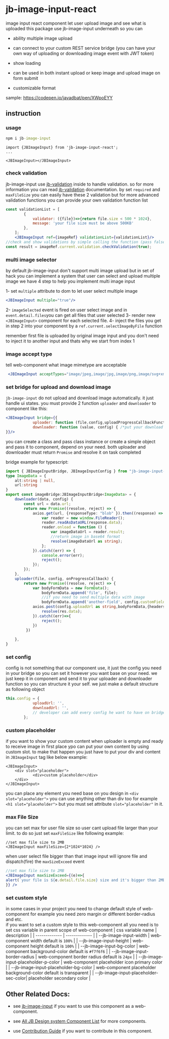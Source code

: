 # jb-image-input-react
image input react component let user upload image and see what is uploaded
this package use jb-image-input underneath so you can 

- ability multiple image upload 

- can connect to your custom REST service bridge (you can have your own way of uploading or downloading image event with JWT token)

- show loading

- can be used in both instant upload or keep image and upload image on form submit

- customizable format

sample: <https://codepen.io/javadbat/pen/XWpoEYY>

## instruction

### usage

```cmd
npm i jb-image-input
```

```JSX
import {JBImageInput} from 'jb-image-input-react';
...

<JBImageInput></JBImageInput>
```


### check validation

jb-image-input use [jb-validation](https://github.com/javadbat/jb-validation) inside to handle validation. so for more information you can read [jb-validation](https://github.com/javadbat/jb-validation) documentation.
by set `required` and `maxFileSize` you can easily have these 2 validation but for more advanced validation functions you can provide your own validation function list

```jsx
const validationList = [
        {
            validator: ({file})=>{return file.size < 500 * 1024},
            message: 'your file size must be above 500KB'
        },
    ];
    <JBImageInput ref={imageRef} validationList={validationList}/>
//check and show validations by simple calling the function (pass false if you dont want to show error and just want to check silently)
const result = imageRef.current.validation.checkValidation(true);

```

### multi image selector

by default jb-image-input don't support multi image upload but in set of hack you can implement a system that user can select and upload multiple image
we have 4 step to help you implement multi image input

1- set `multiple` attribute to dom to let user select multiple image

```jsx
<JBImageInput multiple="true"/>
```

2- `imageSelected` event is fired on user select image and in `event.detail.files`you can get all files that user selected
3- render new `<JBImageInput>` component for each selected file.
4- inject the files you get in step 2 into your component by a `ref.current.selectImageByFile` function


remember first file is uploaded by original image input and you don't need to inject it to another input and thats why we start from index 1

### image accept type

tell web-component what image mimetype are acceptable

```jsx
 <JBImageInput acceptTypes="image/jpeg,image/jpg,image/png,image/svg+xml"/>
```
### set bridge for upload and download image

`jb-image-input` do not upload and download image automatically. it just handle ui states.
you must provide 2 function `uploader` and `downloader` to component like this:

```jsx
<JBImageInput bridge={{
            uploader: function (file,config,uploadProgressCallbackFunction) { /*put your functionality here*/},
            downloader: function (value, config) { /*put your download functionality here*/}
}}/>
```

you can create a class and pass class instance or create a simple object and pass it to component, depend on your need.
both uploader and downloader must return `Promise` and resolve it on task completed

bridge example for typescript:

```typescript
import { JBImageInputBridge, JBImageInputConfig } from "jb-image-input-react";
type ImageData = {
    alt:string | null,
    url:string
}
export const imageBridge:JBImageInputBridge<ImageData> = {
    downloader(data, config) {
        const url = data.url;
        return new Promise((resolve, reject) => {
            axios.get(url, {responseType: "blob" }).then((response) => {
                var reader = new window.FileReader();
                reader.readAsDataURL(response.data);
                reader.onload = function () {
                    var imageDataUrl = reader.result;
                    //return image in base64 format
                    resolve(imageDataUrl as string);
                };
            }).catch((err) => {
                console.error(err);
                reject();
            });
        });
    },
    uploader(file, config, onProgressCallback) {
        return new Promise((resolve, reject) => { 
            var bodyFormData = new FormData();
                bodyFormData.append('file', file);
                //if you need to send multiple data with image
                bodyFormData.append('another-field', config.customField)
            axios.post(config.uploadUrl as string,bodyFormData,{headers: { "Content-Type": "multipart/form-data" }}).then((res)=>{
                resolve(res.data);
            }).catch((err)=>{
                reject();
            })
         })
       
    },
}
```


### set config

config is not something that our component use, it just the config you need in your bridge so you can set it however you want base on your need. we just keep it in component and send it to your uploader and downloader function so you can structure it your self. we just make a default structure as following object

```javascript
this.config = {
            uploadUrl: '',
            downloadUrl: '',
            // developer can add every config he want to have on bridge functions
        };
```

### custom placeholder
if you want to show your custom content when uploader is empty and ready to receive image in first place ypo can put your own content by using custom slot.
to make that happen you just have to put your div and content in `JBImageInput` tag like below example:

```JSX
<JBImageInput>
    <div slot="placeholder">
            <div>custom placeholder</div>
    </div>
</JBImageInput>
```
you can place any element you need base on you design in `<div slot="placeholder">` you can use anything other than div too for example `<h1 slot="placeholder">` but you must set attribute `slot="placeholder"` in it.

### max File Size

you can set max for user file size so user cant upload file larger than your limit. to do so just set `maxFileSize` like following example:

```JSX
//set max file size to 2MB
<JBImageInput maxFileSize={2*1024*1024} />
```
when user select file bigger than that image input will ignore file and dispatch(fire) the `maxSizeExceed` event
```jsx
//set max file size to 2MB
<JBImageInput maxSizeExceed={(e)=>{
alert(`your file is ${e.detail.file.size} size and it's bigger than 2MB`);
}} />
```
### set custom style

in some cases in your project you need to change default style of web-component for example you need zero margin or different border-radius and etc.    
if you want to set a custom style to this web-component all you need is to set css variable in parent scope of web-component 
| css variable name                     | description                                                                                   |
| -------------                         | -------------                                                                                 |
| --jb-image-input-width                | web-component width default is `100%`                                                         |
| --jb-image-input-height               | web-component height default is `100%`                                                        |
| --jb-image-input-bg-color             | web-component background-color default is `#f7f6f6`                                           |
| --jb-image-input-border-radius        | web-component border radius default is `24px`                                                 |
| --jb-image-input-placeholder-p-color  | web-component placeholder icon primary color                                                   |
| --jb-image-input-placeholder-bg-color | web-component placeholder background-color default is transparent                              |
| --jb-image-input-placeholder-sec-color| placeholder secondary color                                                                   |

## Other Related Docs:

- see [jb-image-input](https://github.com/javadbat/jb-image-input-react) if you want to use this component as a web-component.

- see [All JB Design system Component List](https://github.com/javadbat/design-system/blob/master/docs/component-list.md) for more components.

- use [Contribution Guide](https://github.com/javadbat/design-system/blob/master/docs/contribution-guide.md) if you want to contribute in this component.